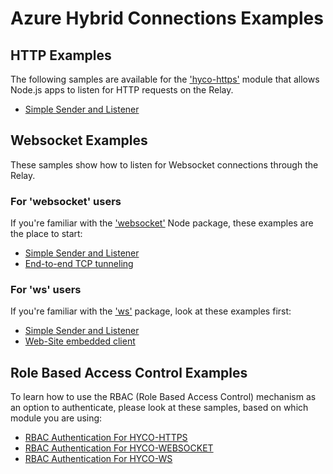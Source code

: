 # Azure Hybrid Connections Examples

## HTTP Examples

The following samples are available for the ['hyco-https'](https://www.npmjs.com/package/hyco-https)
module that allows Node.js apps to listen for HTTP requests on the Relay. 

* [Simple Sender and Listener](./hyco-https-simple)

## Websocket Examples

These samples show how to listen for Websocket connections through the Relay.

### For 'websocket' users

If you're familiar with the ['websocket'](https://www.npmjs.com/package/websocket) Node package,
these examples are the place to start: 

* [Simple Sender and Listener](./hyco-websocket-simple)
* [End-to-end TCP tunneling](./hyco-websocket-tunnel)

### For 'ws' users

If you're familiar with the ['ws'](https://www.npmjs.com/package/ws) package, look at these
examples first:

* [Simple Sender and Listener](./hyco-ws-simple)
* [Web-Site embedded client](./hyco-ws-serverstats)

## Role Based Access Control Examples

To learn how to use the RBAC (Role Based Access Control) mechanism as an option to authenticate,
please look at these samples, based on which module you are using:

* [RBAC Authentication For HYCO-HTTPS](./rolebasedaccesscontrol/hyco-https)
* [RBAC Authentication For HYCO-WEBSOCKET](./rolebasedaccesscontrol/hyco-websocket)
* [RBAC Authentication For HYCO-WS](./rolebasedaccesscontrol/hyco-ws)